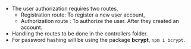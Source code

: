 - The user authorization requires two routes,
	- Registration route: To register a new user account,
	- Authorization route : To authorize the user. After they created an account.
- Handling the routes to be done in the controllers folder.
- For password hashing will be using the package **bcrypt**, `npm i bcrypt`.
